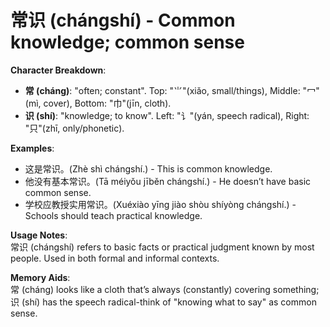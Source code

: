 # **常识 (chángshí) - Common knowledge; common sense**

**Character Breakdown**:  
- **常 (cháng)**: "often; constant". Top: "⺌"(xiǎo, small/things), Middle: "冖"(mì, cover), Bottom: "巾"(jīn, cloth).  
- **识 (shí)**: "knowledge; to know". Left: "讠"(yán, speech radical), Right: "只"(zhī, only/phonetic).

**Examples**:  
- 这是常识。(Zhè shì chángshí.) - This is common knowledge.  
- 他没有基本常识。(Tā méiyǒu jīběn chángshí.) - He doesn’t have basic common sense.  
- 学校应教授实用常识。(Xuéxiào yīng jiào shòu shíyòng chángshí.) - Schools should teach practical knowledge.

**Usage Notes**:  
常识 (chángshí) refers to basic facts or practical judgment known by most people. Used in both formal and informal contexts.

**Memory Aids**:  
常 (cháng) looks like a cloth that’s always (constantly) covering something; 识 (shí) has the speech radical-think of "knowing what to say" as common sense.